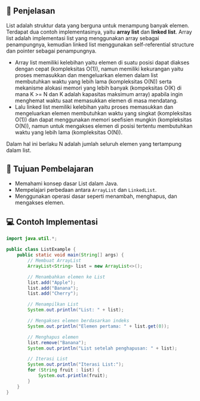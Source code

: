 ## 📑 Penjelasan

List adalah struktur data yang berguna untuk menampung banyak elemen. Terdapat dua contoh implementasinya, yaitu **array list** dan **linked list**. Array list adalah implementasi list yang menggunakan array sebagai penampungnya, kemudian linked list menggunakan self-referential structure dan pointer sebagai penampungnya.

- Array list memiliki kelebihan yaitu elemen di suatu posisi dapat diakses dengan cepat (kompleksitas O(1)), namun memiliki kekurangan yaitu proses memasukkan dan mengeluarkan elemen dalam list membutuhkan waktu yang lebih lama (kompleksitas O(N)) serta mekanisme alokasi memori yang lebih banyak (kompeksitas O(K) di mana K >= N dan K adalah kapasitas maksimum array) apabila ingin menghemat waktu saat memasukkan elemen di masa mendatang.
- Lalu linked list memiliki kelebihan yaitu proses memasukkan dan mengeluarkan elemen membutuhkan waktu yang singkat (kompleksitas O(1)) dan dapat menggunakan memori seefisien mungkin (kompleksitas O(N)), namun untuk mengakses elemen di posisi tertentu membutuhkan waktu yang lebih lama (kompleksitas O(N)).

Dalam hal ini berlaku N adalah jumlah seluruh elemen yang tertampung dalam list.

## 🎯 Tujuan Pembelajaran
- Memahami konsep dasar List dalam Java.
- Mempelajari perbedaan antara `ArrayList` dan `LinkedList`.
- Menggunakan operasi dasar seperti menambah, menghapus, dan mengakses elemen.

## 💻 Contoh Implementasi
```java
import java.util.*;

public class ListExample {
    public static void main(String[] args) {
        // Membuat ArrayList
        ArrayList<String> list = new ArrayList<>();

        // Menambahkan elemen ke List
        list.add("Apple");
        list.add("Banana");
        list.add("Cherry");

        // Menampilkan List
        System.out.println("List: " + list);

        // Mengakses elemen berdasarkan indeks
        System.out.println("Elemen pertama: " + list.get(0));

        // Menghapus elemen
        list.remove("Banana");
        System.out.println("List setelah penghapusan: " + list);

        // Iterasi List
        System.out.println("Iterasi List:");
        for (String fruit : list) {
            System.out.println(fruit);
        }
    }
}
